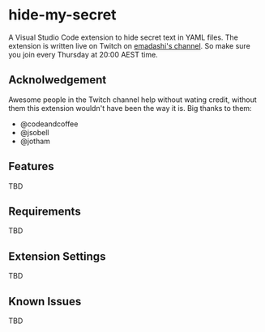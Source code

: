 # hide-my-secret 

A Visual Studio Code extension to hide secret text in YAML files. The extension is written live on Twitch on [emadashi's channel](https://twitch.tv/emadashi). So make sure you join every Thursday at 20:00 AEST time.


## Acknolwedgement

Awesome people in the Twitch channel help without wating credit, without them this extension wouldn't have been the way it is. Big thanks to them:

- @codeandcoffee
- @jsobell
- @jotham

## Features

TBD

## Requirements

TBD

## Extension Settings

TBD

## Known Issues

TBD
